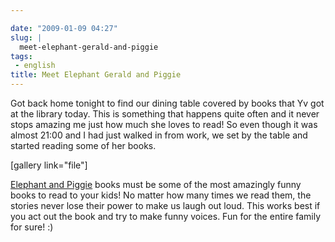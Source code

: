 ```yaml
---

date: "2009-01-09 04:27"
slug: |
  meet-elephant-gerald-and-piggie
tags:
 - english
title: Meet Elephant Gerald and Piggie
---
```


Got back home tonight to find our dining table covered by books that Yv
got at the library today. This is something that happens quite often and
it never stops amazing me just how much she loves to read! So even
though it was almost 21:00 and I had just walked in from work, we set by
the table and started reading some of her books.

\[gallery link="file"\]

[Elephant and
Piggie](http://www.amazon.com/s/ref=nb_ss_b?url=search-alias%3Dstripbooks&field-keywords=An+Elephant+and+Piggie+Book&x=0&y=0)
books must be some of the most amazingly funny books to read to your
kids! No matter how many times we read them, the stories never lose
their power to make us laugh out loud. This works best if you act out
the book and try to make funny voices. Fun for the entire family for
sure! :)
